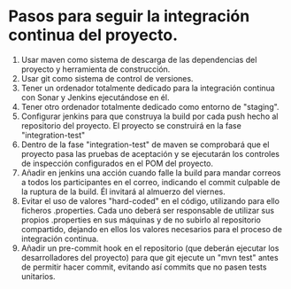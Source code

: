 Pasos para seguir la integración continua del proyecto.
=======================================================

1.  Usar maven como sistema de descarga de las dependencias del proyecto 
    y herramienta de construcción.
2.  Usar git como sistema de control de versiones.
3.  Tener un ordenador totalmente dedicado para la integración continua con 
    Sonar y Jenkins ejecutándose en él.
4.  Tener otro ordenador totalmente dedicado como entorno de "staging".
5.  Configurar jenkins para que construya la build por cada push hecho 
    al repositorio del proyecto. El proyecto se construirá en 
    la fase "integration-test"
6.  Dentro de la fase "integration-test" de maven se comprobará que el proyecto pasa 
    las pruebas de aceptación y se ejecutarán los controles de inspección configurados
    en el POM del proyecto. 
7.  Añadir en jenkins una acción cuando falle la build para mandar correos 
    a todos los participantes en el correo, indicando el commit culpable de la
    ruptura de la build. Él invitará al almuerzo del viernes.
8.  Evitar el uso de valores "hard-coded" en el código, utilizando para ello 
    ficheros .properties.
    Cada uno deberá ser responsable de utilizar sus propios .properties 
    en sus máquinas y de no subirlo al repositorio compartido, dejando 
    en ellos los valores necesarios para el proceso de integración continua.
9.  Añadir un pre-commit hook en el repositorio (que deberán ejecutar los 
    desarrolladores del proyecto) para que git ejecute un "mvn test" antes de 
    permitir hacer commit, evitando así commits que no pasen tests unitarios.
